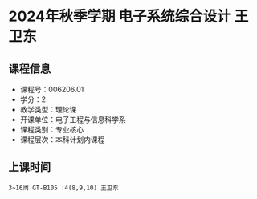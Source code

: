 # 2024年秋季学期 电子系统综合设计 王卫东






## 课程信息

- 课程号：006206.01
- 学分：2
- 教学类型：理论课
- 开课单位：电子工程与信息科学系
- 课程类别：专业核心
- 课程层次：本科计划内课程

## 上课时间

```
3~16周 GT-B105 :4(8,9,10) 王卫东
```

